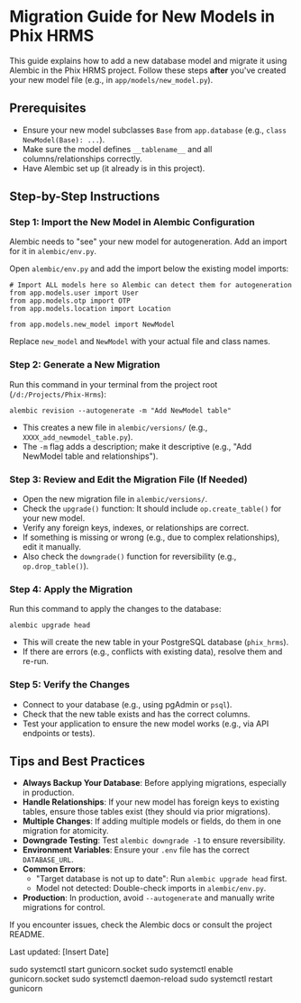 # Migration Guide for New Models in Phix HRMS

This guide explains how to add a new database model and migrate it using Alembic in the Phix HRMS project. Follow these steps **after** you've created your new model file (e.g., in `app/models/new_model.py`).

## Prerequisites
- Ensure your new model subclasses `Base` from `app.database` (e.g., `class NewModel(Base): ...`).
- Make sure the model defines `__tablename__` and all columns/relationships correctly.
- Have Alembic set up (it already is in this project).

## Step-by-Step Instructions

### Step 1: Import the New Model in Alembic Configuration
Alembic needs to "see" your new model for autogeneration. Add an import for it in `alembic/env.py`.

Open `alembic/env.py` and add the import below the existing model imports:

```
# Import ALL models here so Alembic can detect them for autogeneration
from app.models.user import User
from app.models.otp import OTP
from app.models.location import Location

from app.models.new_model import NewModel
```

Replace `new_model` and `NewModel` with your actual file and class names.

### Step 2: Generate a New Migration
Run this command in your terminal from the project root (`/d:/Projects/Phix-Hrms`):

```
alembic revision --autogenerate -m "Add NewModel table"
```

- This creates a new file in `alembic/versions/` (e.g., `XXXX_add_newmodel_table.py`).
- The `-m` flag adds a description; make it descriptive (e.g., "Add NewModel table and relationships").

### Step 3: Review and Edit the Migration File (If Needed)
- Open the new migration file in `alembic/versions/`.
- Check the `upgrade()` function: It should include `op.create_table()` for your new model.
- Verify any foreign keys, indexes, or relationships are correct.
- If something is missing or wrong (e.g., due to complex relationships), edit it manually.
- Also check the `downgrade()` function for reversibility (e.g., `op.drop_table()`).

### Step 4: Apply the Migration
Run this command to apply the changes to the database:

```
alembic upgrade head
```

- This will create the new table in your PostgreSQL database (`phix_hrms`).
- If there are errors (e.g., conflicts with existing data), resolve them and re-run.

### Step 5: Verify the Changes
- Connect to your database (e.g., using pgAdmin or `psql`).
- Check that the new table exists and has the correct columns.
- Test your application to ensure the new model works (e.g., via API endpoints or tests).

## Tips and Best Practices
- **Always Backup Your Database**: Before applying migrations, especially in production.
- **Handle Relationships**: If your new model has foreign keys to existing tables, ensure those tables exist (they should via prior migrations).
- **Multiple Changes**: If adding multiple models or fields, do them in one migration for atomicity.
- **Downgrade Testing**: Test `alembic downgrade -1` to ensure reversibility.
- **Environment Variables**: Ensure your `.env` file has the correct `DATABASE_URL`.
- **Common Errors**:
  - "Target database is not up to date": Run `alembic upgrade head` first.
  - Model not detected: Double-check imports in `alembic/env.py`.
- **Production**: In production, avoid `--autogenerate` and manually write migrations for control.

If you encounter issues, check the Alembic docs or consult the project README.

Last updated: [Insert Date] 

sudo systemctl start gunicorn.socket
sudo systemctl enable gunicorn.socket
sudo systemctl daemon-reload
sudo systemctl restart gunicorn